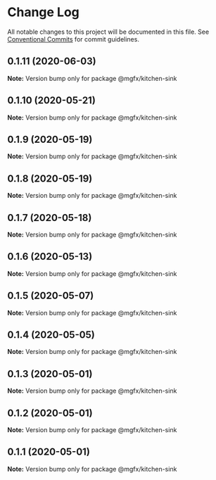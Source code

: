 # Change Log

All notable changes to this project will be documented in this file.
See [Conventional Commits](https://conventionalcommits.org) for commit guidelines.

## 0.1.11 (2020-06-03)

**Note:** Version bump only for package @mgfx/kitchen-sink





## 0.1.10 (2020-05-21)

**Note:** Version bump only for package @mgfx/kitchen-sink





## 0.1.9 (2020-05-19)

**Note:** Version bump only for package @mgfx/kitchen-sink





## 0.1.8 (2020-05-19)

**Note:** Version bump only for package @mgfx/kitchen-sink





## 0.1.7 (2020-05-18)

**Note:** Version bump only for package @mgfx/kitchen-sink





## 0.1.6 (2020-05-13)

**Note:** Version bump only for package @mgfx/kitchen-sink





## 0.1.5 (2020-05-07)

**Note:** Version bump only for package @mgfx/kitchen-sink





## 0.1.4 (2020-05-05)

**Note:** Version bump only for package @mgfx/kitchen-sink





## 0.1.3 (2020-05-01)

**Note:** Version bump only for package @mgfx/kitchen-sink





## 0.1.2 (2020-05-01)

**Note:** Version bump only for package @mgfx/kitchen-sink





## 0.1.1 (2020-05-01)

**Note:** Version bump only for package @mgfx/kitchen-sink
